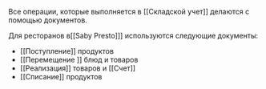 ﻿Все операции, которые выполняется в [[Складской учет]] делаются с помощью документов.

Для ресторанов в[[Saby Presto]]] используются следующие документы:
- [[Поступление]] продуктов
- [[Перемещение ]] блюд и товаров
- [[Реализация]] товаров и [[Счет]]
- [[Списание]] продуктов